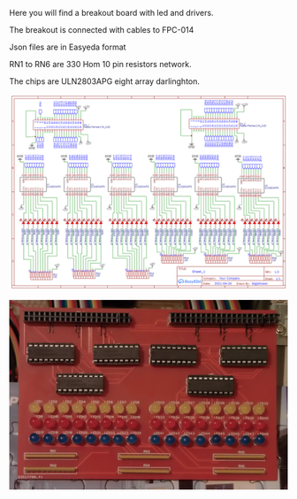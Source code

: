 Here you will find a breakout board with led and drivers.

The breakout is connected with cables to FPC-014

Json files are in Easyeda format

RN1 to RN6 are 330 Hom 10 pin resistors network.

The chips are ULN2803APG eight array darlinghton.

![FCP-024 breakout schema](FPC-024_schema.png)

![FCP-024 breakout ](FPC-024_breakout.JPG)
